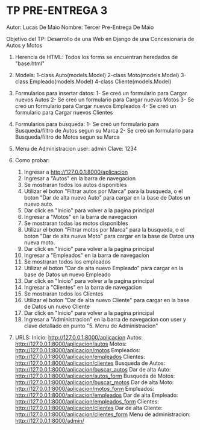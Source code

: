 # TP PRE-ENTREGA 3

Autor: Lucas De Maio
Nombre: Tercer Pre-Entrega De Maio

Objetivo del TP:
Desarrollo de una Web en Django de una Concesionaria de Autos y Motos
1. Herencia de HTML:
    Todos los forms se encuentran heredados de "base.html"
    
2. Models:
    1-class Auto(models.Model)
    2-class Moto(models.Model)
    3-class Empleado(models.Model)
    4-class Cliente(models.Model)

3.  Formularios para insertar datos:
    1- Se creó un formulario para Cargar nuevos Autos
    2- Se creó un formulario para Cargar nuevas Motos
    3- Se creó un formulario para Cargar nuevos Empleados
    4- Se creó un formulario para Cargar nuevos Clientes

4.  Formularios para busqueda:
    1- Se creó un formulario para Busqueda/filtro de Autos segun su Marca
    2- Se creó un formulario para Busqueda/filtro de Motos segun su Marca

5. Menu de Administracion
    user: admin
    Clave: 1234

6. Como probar:
    1. Ingresar a http://127.0.0.1:8000/aplicacion
    2. Ingresar a "Autos" en la barra de navegacion
    3. Se mostraran todos los autos disponibles
    4. Utilizar el boton "Filtrar autos por Marca" para la busqueda, o el boton "Dar de alta nuevo Auto" para cargar en la base de Datos un nuevo auto.
    5. Dar click en "Inicio" para volver a la pagina principal
    6. Ingresar a "Motos" en la barra de navegacion
    7. Se mostraran todas las motos disponibles
    8. Utilizar el boton "Filtrar motos por Marca" para la busqueda, o el boton "Dar de alta nueva Moto" para cargar en la base de Datos una nueva moto.
    9. Dar click en "Inicio" para volver a la pagina principal
    10. Ingresar a "Empleados" en la barra de navegacion
    11. Se mostraran todos los empleados
    12. Utilizar el boton "Dar de alta nuevo Empleado" para cargar en la base de Datos un nuevo Empleado
    13. Dar click en "Inicio" para volver a la pagina principal
    14. Ingresar a "Clientes" en la barra de navegacion
    15. Se mostraran todos los Clientes
    16. Utilizar el boton "Dar de alta nuevo Cliente" para cargar en la base de Datos un nuevo Cliente
    17. Dar click en "Inicio" para volver a la pagina principal
    18. Ingresar a "Administracion" en la barra de navegacion con user y clave detallado en punto "5. Menu de Administracion"

7.  URLS:
    Inicio: http://127.0.0.1:8000/aplicacion
    Autos: http://127.0.0.1:8000/aplicacion/autos
    Motos: http://127.0.0.1:8000/aplicacion/motos
    Empleados: http://127.0.0.1:8000/aplicacion/empleados
    Clientes: http://127.0.0.1:8000/aplicacion/clientes
    Busqueda de Autos: http://127.0.0.1:8000/aplicacion/buscar_autos
    Dar de alta Auto: http://127.0.0.1:8000/aplicacion/autos_form
    Busqueda de Motos: http://127.0.0.1:8000/aplicacion/buscar_motos
    Dar de alta Moto: http://127.0.0.1:8000/aplicacion/motos_form
    Empleados: http://127.0.0.1:8000/aplicacion/empleados
    Dar de alta Empleado: http://127.0.0.1:8000/aplicacion/empleados_form
    Clientes: http://127.0.0.1:8000/aplicacion/clientes
    Dar de alta Cliente: http://127.0.0.1:8000/aplicacion/clientes_form
    Menu de administracion: http://127.0.0.1:8000/admin/



    




